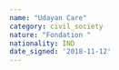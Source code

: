 ```yaml
---
name: "Udayan Care"
category: civil_society
nature: "Fondation "
nationality: IND
date_signed: '2018-11-12'
---
```

    
